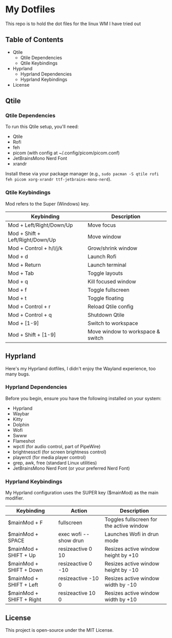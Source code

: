 # My Dotfiles

This repo is to hold the dot files for the linux WM I have tried out

## Table of Contents

- Qtile
  - Qtile Dependencies
  - Qtile Keybindings
- Hyprland
  - Hyprland Dependencies
  - Hyprland Keybindings
- License

## Qtile

### Qtile Dependencies

To run this Qtile setup, you'll need:

- Qtile
- Rofi
- feh
- picom (with config at ~/.config/picom/picom.conf)
- JetBrainsMono Nerd Font
- xrandr

Install these via your package manager (e.g., `sudo pacman -S qtile rofi feh picom xorg-xrandr ttf-jetbrains-mono-nerd`).

### Qtile Keybindings

Mod refers to the Super (Windows) key.

| Keybinding                           | Description                        |
| ------------------------------------- | ---------------------------------- |
| Mod + Left/Right/Down/Up              | Move focus                         |
| Mod + Shift + Left/Right/Down/Up      | Move window                        |
| Mod + Control + h/l/j/k               | Grow/shrink window                 |
| Mod + d                               | Launch Rofi                        |
| Mod + Return                          | Launch terminal                    |
| Mod + Tab                             | Toggle layouts                     |
| Mod + q                               | Kill focused window                |
| Mod + f                               | Toggle fullscreen                  |
| Mod + t                               | Toggle floating                    |
| Mod + Control + r                     | Reload Qtile config                |
| Mod + Control + q                     | Shutdown Qtile                     |
| Mod + [1-9]                           | Switch to workspace                |
| Mod + Shift + [1-9]                   | Move window to workspace & switch  |

## Hyprland

Here's my Hyprland dotfiles, I didn't enjoy the Wayland experience, too many bugs.

### Hyprland Dependencies

Before you begin, ensure you have the following installed on your system:

- Hyprland
- Waybar
- Kitty
- Dolphin
- Wofi
- Swww
- Flameshot
- wpctl (for audio control, part of PipeWire)
- brightnessctl (for screen brightness control)
- playerctl (for media player control)
- grep, awk, free (standard Linux utilities)
- JetBrainsMono Nerd Font (or your preferred Nerd Font)

### Hyprland Keybindings

My Hyprland configuration uses the SUPER key ($mainMod) as the main modifier.

| Keybinding                           | Action                                         | Description                              |
| ------------------------------------- | --------------------------------------------- | ---------------------------------------- |
| $mainMod + F                          | fullscreen                                    | Toggles fullscreen for the active window |
| $mainMod + SPACE                      | exec wofi --show drun                        | Launches Wofi in drun mode               |
| $mainMod + SHIFT + Up                 | resizeactive 0 10                             | Resizes active window height by +10      |
| $mainMod + SHIFT + Down               | resizeactive 0 -10                            | Resizes active window height by -10      |
| $mainMod + SHIFT + Left               | resizeactive -10 0                           | Resizes active window width by -10       |
| $mainMod + SHIFT + Right              | resizeactive 10 0                            | Resizes active window width by +10       |

## License

This project is open-source under the MIT License.

